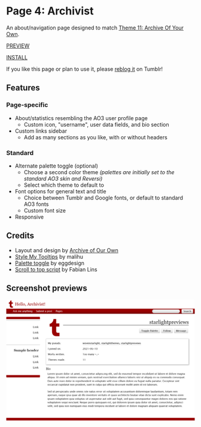 # Page 4: Archivist

An about/navigation page designed to match [Theme 11: Archive Of Your Own](https://wovenstarlight.github.io/tumblr-themes/theme11/).

[PREVIEW](https://starlightpreviews.tumblr.com/pg4)

[INSTALL](https://raw.githubusercontent.com/wovenstarlight/tumblr-themes/main/pages/page4/page4.html)

If you like this page or plan to use it, please [reblog it](https://starlightthemes.tumblr.com/pg4) on Tumblr!

## Features
### Page-specific
- About/statistics resembling the AO3 user profile page
	- Custom icon, "username", user data fields, and bio section
- Custom links sidebar
	- Add as many sections as you like, with or without headers

### Standard
- Alternate palette toggle (optional)
	- Choose a second color theme *(palettes are initially set to the standard AO3 skin and Reversi)*
	- Select which theme to default to
- Font options for general text and title
	- Choice between Tumblr and Google fonts, or default to standard AO3 fonts
	- Custom font size
- Responsive

## Credits
- Layout and design by [Archive of Our Own](https://archiveofourown.org)
- [Style My Tooltips](http://manos.malihu.gr/style-my-tooltips-jquery-plugin) by malihu
- [Palette toggle](https://eggdesign.tumblr.com/post/186889223257/day-night-mode-tutorial-after-featuring-a) by eggdesign
- [Scroll to top script](https://github.com/FabianLins/scrolltotop_arrow_jquery) by Fabian Lins

## Screenshot previews
![A Tumblr blog page styled to almost exactly resemble an Archive Of Our Own user profile page, complete with large avatar and username, user statistics, a bio, and a sidebar with links. Various parts of the AO3 interface have been swapped out for Tumblr-specific links and elements.](https://github.com/wovenstarlight/tumblr-themes/blob/main/pages/page4/page4_light.png?raw=true)